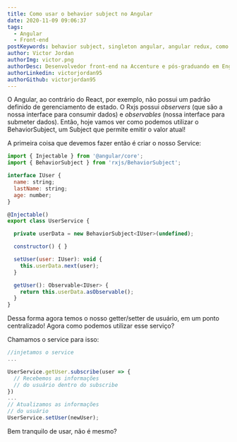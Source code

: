 ```yaml
---
title: Como usar o behavior subject no Angular
date: 2020-11-09 09:06:37
tags:
  - Angular
  - Front-end
postKeywords: behavior subject, singleton angular, angular redux, como usar behavior, como compartilhar dado angular, angular service, angular tips, dicas angular, front-end, angular, javascript
author: Victor Jordan
authorImg: victor.png
authorDesc: Desenvolvedor front-end na Accenture e pós-graduando em Engenharia de Software pela PUC-MG e formado em Banco de Dados pela Fatec, apaixonado por usabilidade, performance e UX!
authorLinkedin: victorjordan95
authorGithub: victorjordan95
---
```


O Angular, ao contrário do React, por exemplo, não possui um padrão definido de gerenciamento de estado.
O Rxjs possui _observers_ (que são a nossa interface para consumir dados) e _observables_ (nossa interface para submeter dados).
Então, hoje vamos ver como podemos utilizar o BehaviorSubject, um Subject que permite emitir o valor atual!

<!-- more -->

A primeira coisa que devemos fazer então é criar o nosso Service:

```javascript
import { Injectable } from '@angular/core';
import { BehaviorSubject } from 'rxjs/BehaviorSubject';

interface IUser {
  name: string;
  lastName: string;
  age: number;
}

@Injectable()
export class UserService {

  private userData = new BehaviorSubject<IUser>(undefined);

  constructor() { }

  setUser(user: IUser): void {
    this.userData.next(user);
  }

  getUser(): Observable<IUser> {
    return this.userData.asObservable();
  }
}
```

Dessa forma agora temos o nosso getter/setter de usuário, em um ponto centralizado!
Agora como podemos utilizar esse serviço?

Chamamos o service para isso:

```javascript
//injetamos o service
...

UserService.getUser.subscribe(user => {
  // Recebemos as informações
  // do usuário dentro do subscribe
})
...
// Atualizamos as informações
// do usuário
UserService.setUser(newUser);
```

Bem tranquilo de usar, não é mesmo?
